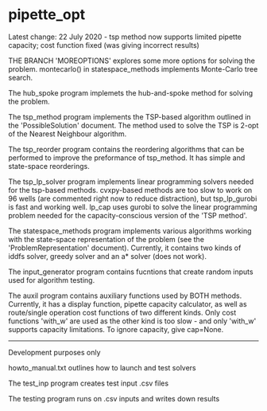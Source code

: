# pipette_opt

Latest change: 22 July 2020 - tsp method now supports limited pipette capacity; cost function fixed (was giving incorrect results)

THE BRANCH 'MOREOPTIONS' explores some more options for solving the problem.
montecarlo() in statespace_methods implements Monte-Carlo tree search.

The hub_spoke program implemets the hub-and-spoke method for solving the problem.

The tsp_method program implements the TSP-based algorithm outlined in the 'PossibleSolution' document.
The method used to solve the TSP is 2-opt of the Nearest Neighbour algorithm.

The tsp_reorder program contains the reordering algorithms that can be performed to improve the preformance of tsp_method.
It has simple and state-space reorderings.

The tsp_lp_solver program implements linear programming solvers needed for the tsp-based methods.
cvxpy-based methods are too slow to work on 96 wells (are commented right now to reduce distraction), but tsp_lp_gurobi is fast and working well.
lp_cap uses gurobi to solve the linear programming problem needed for the capacity-conscious version of the 'TSP method'.

The statespace_methods program implements various algorithms working with the state-space representation of the problem (see the 'ProblemRepresentation' document).
Currently, it contains two kinds of iddfs solver, greedy solver and an a* solver (does not work).

The input_generator program contains fucntions that create random inputs used for algorithm testing.

The auxil program contains auxiliary functions used by BOTH methods.
Currently, it has a display function, pipette capacity calculator, as well as route/single operation cost functions of two different kinds.
Only cost functions 'with_w' are used as the other kind is too slow - and only 'with_w' supports capacity limitations. To ignore capacity, give cap=None.

***
Development purposes only

howto_manual.txt outlines how to launch and test solvers

The test_inp program creates test input .csv files

The testing program runs on .csv inputs and writes down results
